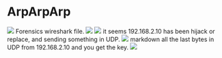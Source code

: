 # **ArpArpArp**
![](https://i.imgur.com/mu7AxTE.png)
Forensics wireshark file.
![](https://i.imgur.com/qmgo4Mj.png)
![](https://i.imgur.com/1O2nWMI.png)
it seems 192.168.2.10 has been hijack or replace, and sending something in UDP.
![](https://i.imgur.com/67EazVc.png)
markdown all the last bytes in UDP from 192.168.2.10 and you get the key.
![](https://i.imgur.com/mzvY6Sy.png)
